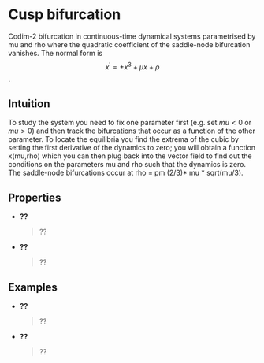 # Cusp bifurcation 
Codim-2 bifurcation in continuous-time dynamical systems parametrised by mu and rho where the quadratic coefficient of the saddle-node bifurcation vanishes. 
The normal form is $$x^{'}=\pm x^3 +\mu x + \rho$$. 

## Intuition
To study the system you need to fix one parameter first (e.g. set $mu<0$ or $mu>0$) and then track the bifurcations that occur as a function of the other parameter.
To locate the equilibria you find the extrema of the cubic by setting the first derivative of the dynamics to zero; you will obtain a function x(mu,rho) which you can then plug back into the vector field to find out the conditions on the parameters mu and rho such that the dynamics is zero.
The saddle-node bifurcations occur at rho = pm (2/3)* mu * sqrt(mu/3).

## Properties
* __??__
  > ??
* __??__
  > ??

## Examples
* __??__
  > ??
* __??__
  > ??
